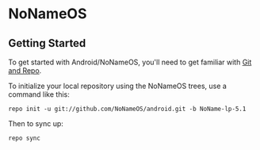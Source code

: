 NoNameOS
===========

Getting Started
---------------

To get started with Android/NoNameOS, you'll need to get
familiar with [Git and Repo](http://source.android.com/source/using-repo.html).

To initialize your local repository using the NoNameOS trees, use a command like this:

    repo init -u git://github.com/NoNameOS/android.git -b NoName-lp-5.1

Then to sync up:

    repo sync


